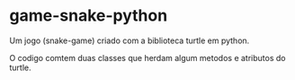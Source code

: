# game-snake-python

Um jogo (snake-game) criado com a biblioteca turtle em python.

O codigo comtem duas classes que herdam algum metodos e atributos do turtle.

